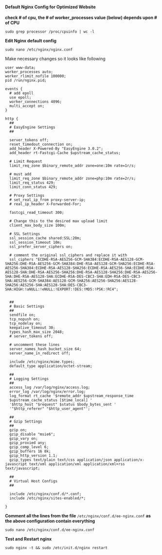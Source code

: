 #### Default Nginx Config for Optimized Website

**check # of cpu, the # of worker_processes value (below) depends upon # of CPU**

`sudo grep processor /proc/cpuinfo | wc -l`

**Edit Nginx default config**

`sudo nano /etc/nginx/nginx.conf`

Make necessary changes so it looks like following

```
user www-data;
worker_processes auto;
worker_rlimit_nofile 100000;
pid /run/nginx.pid;

events {
  # add epoll
  use epoll;
  worker_connections 4096;
  multi_accept on;
}

http {
  ##
  # EasyEngine Settings
  ##
  
  server_tokens off;
  reset_timedout_connection on;
  add_header X-Powered-By "EasyEngine 3.0.2";
  add_header rt-Fastcgi-Cache $upstream_cache_status;
  
  # Limit Request
  limit_req_zone $binary_remote_addr zone=one:10m rate=1r/s;
  
  # must add
  limit_req_zone $binary_remote_addr zone=php:10m rate=2r/s;
  limit_req_status 429;
  limit_conn_status 429;
  
  # Proxy Settings
  # set_real_ip_from proxy-server-ip;
  # real_ip_header X-Forwarded-For;
  
  fastcgi_read_timeout 300;
  
  # Change this to the desired max upload limit
  client_max_body_size 100m;
  
  # SSL Settings
  ssl_session_cache shared:SSL:20m;
  ssl_session_timeout 10m;
  ssl_prefer_server_ciphers on;
  
  # comment the original ssl_ciphers and replace it with
  ssl_ciphers "ECDHE-RSA-AES256-GCM-SHA384:ECDHE-RSA-AES128-GCM-SHA256:DHE-RSA-AES256-GCM-SHA384:DHE-RSA-AES128-GCM-SHA256:ECDHE-RSA-AES256-SHA384:ECDHE-RSA-AES128-SHA256:ECDHE-RSA-AES256-SHA:ECDHE-RSA-AES128-SHA:DHE-RSA-AES256-SHA256:DHE-RSA-AES128-SHA256:DHE-RSA-AES256-SHA:DHE-RSA-AES128-SHA:ECDHE-RSA-DES-CBC3-SHA:EDH-RSA-DES-CBC3-SHA:AES256-GCM-SHA384:AES128-GCM-SHA256:AES256-SHA256:AES128-SHA256:AES256-SHA:AES128-SHA:DES-CBC3-SHA:HIGH:!aNULL:!eNULL:!EXPORT:!DES:!MD5:!PSK:!RC4";
  
  
  ##
  # Basic Settings
  ##
  sendfile on;
  tcp_nopush on;
  tcp_nodelay on;
  keepalive_timeout 30;
  types_hash_max_size 2048;
  # server_tokens off;
  
  # uncomment these lines
  server_names_hash_bucket_size 64;
  server_name_in_redirect off;
  
  include /etc/nginx/mime.types;
  default_type application/octet-stream;
  
  ##
  # Logging Settings
  ##
  access_log /var/log/nginx/access.log;
  error_log /var/log/nginx/error.log;
  log_format rt_cache '$remote_addr $upstream_response_time
  $upstream_cache_status [$time_local] '
  '$http_host "$request" $status $body_bytes_sent '
  '"$http_referer" "$http_user_agent"';
  
  ##
  # Gzip Settings
  ##
  gzip on;
  gzip_disable "msie6";
  gzip_vary on;
  gzip_proxied any;
  gzip_comp_level 6;
  gzip_buffers 16 8k;
  gzip_http_version 1.1;
  gzip_types text/plain text/css application/json application/x-javascript text/xml application/xml application/xml+rss text/javascript;
  
  ##
  # Virtual Host Configs
  ##
  
  include /etc/nginx/conf.d/*.conf;
  include /etc/nginx/sites-enabled/*;

}
```

**Comment all the lines from the file** `/etc/nginx/conf.d/ee-nginx.conf` **as the above configuration contain everything**

`sudo nano /etc/nginx/conf.d/ee-nginx.conf`

**Test and Restart nginx**

`sudo nginx -t && sudo /etc/init.d/nginx restart`



